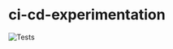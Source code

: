 # ci-cd-experimentation

![Tests](https://github.com/diogoje/ci-cd-experimentation/actions/workflows/python-package.yml/badge.svg)

